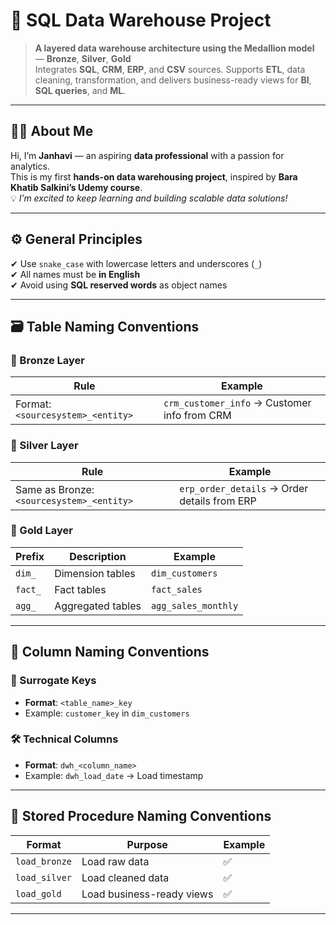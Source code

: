 # 📅 SQL Data Warehouse Project

> **A layered data warehouse architecture using the Medallion model** — **Bronze**, **Silver**, **Gold**  
Integrates **SQL**, **CRM**, **ERP**, and **CSV** sources. Supports **ETL**, data cleaning, transformation, and delivers business-ready views for **BI**, **SQL queries**, and **ML**.

---

## 👧🏽 About Me
Hi, I’m **Janhavi** — an aspiring **data professional** with a passion for analytics.  
This is my first **hands-on data warehousing project**, inspired by **Bara Khatib Salkini’s Udemy course**.  
💡 *I’m excited to keep learning and building scalable data solutions!*

---

## ⚙️ General Principles
✔ Use `snake_case` with lowercase letters and underscores (`_`)  
✔ All names must be **in English**  
✔ Avoid using **SQL reserved words** as object names  

---

## 🗃️ Table Naming Conventions

### 🥉 Bronze Layer
| Rule | Example |
|------|---------|
| Format: `<sourcesystem>_<entity>` | `crm_customer_info` → Customer info from CRM |

### 🥈 Silver Layer
| Rule | Example |
|------|---------|
| Same as Bronze: `<sourcesystem>_<entity>` | `erp_order_details` → Order details from ERP |

### 🥇 Gold Layer
| Prefix | Description | Example |
|--------|-------------|---------|
| `dim_` | Dimension tables | `dim_customers` |
| `fact_` | Fact tables | `fact_sales` |
| `agg_` | Aggregated tables | `agg_sales_monthly` |

---

## 🧱 Column Naming Conventions

### 🔑 Surrogate Keys
- **Format**: `<table_name>_key`  
- Example: `customer_key` in `dim_customers`

### 🛠️ Technical Columns
- **Format**: `dwh_<column_name>`  
- Example: `dwh_load_date` → Load timestamp

---

## 🧪 Stored Procedure Naming Conventions
| Format | Purpose | Example |
|--------|---------|---------|
| `load_bronze` | Load raw data | ✅ |
| `load_silver` | Load cleaned data | ✅ |
| `load_gold` | Load business-ready views | ✅ |

---

